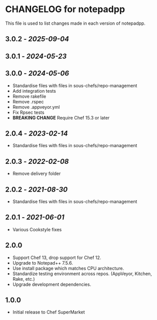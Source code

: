 # CHANGELOG for notepadpp

This file is used to list changes made in each version of notepadpp.

## 3.0.2 - *2025-09-04*

## 3.0.1 - *2024-05-23*

## 3.0.0 - *2024-05-06*

- Standardise files with files in sous-chefs/repo-management
- Add integration tests
- Remove rakefile
- Remove .rspec
- Remove .appveyor.yml
- Fix Rpsec tests
- **BREAKING CHANGE** Require Chef 15.3 or later

## 2.0.4 - *2023-02-14*

- Standardise files with files in sous-chefs/repo-management

## 2.0.3 - *2022-02-08*

- Remove delivery folder

## 2.0.2 - *2021-08-30*

- Standardise files with files in sous-chefs/repo-management

## 2.0.1 - *2021-06-01*

- Various Cookstyle fixes

## 2.0.0

- Support Chef 13, drop support for Chef 12.
- Upgrade to Notepad++ 7.5.6.
- Use install package which matches CPU architecture.
- Standardize testing environment across repos.  (AppVeyor, Kitchen, Rake, etc.)
- Upgrade development dependencies.

## 1.0.0

- Initial release to Chef SuperMarket

